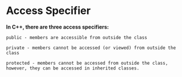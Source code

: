 # Access Specifier

**In C++, there are three access specifiers:**
```
public - members are accessible from outside the class

private - members cannot be accessed (or viewed) from outside the class

protected - members cannot be accessed from outside the class, however, they can be accessed in inherited classes.
```

